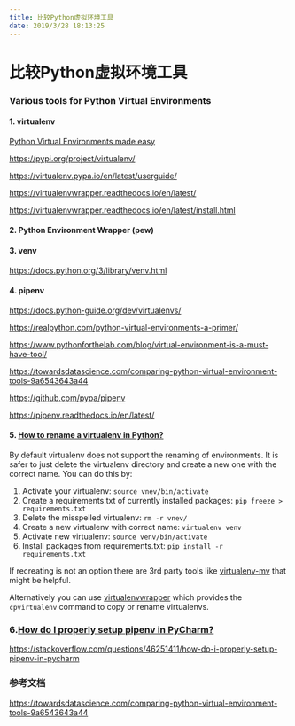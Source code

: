 ```yaml
---
title: 比较Python虚拟环境工具
date: 2019/3/28 18:13:25
---
```


# 比较Python虚拟环境工具

### Various tools for Python Virtual Environments
#### 1. virtualenv

[Python Virtual Environments made easy](<https://towardsdatascience.com/python-virtual-environments-made-easy-fe0c603fe601>)

<https://pypi.org/project/virtualenv/>

<https://virtualenv.pypa.io/en/latest/userguide/>

<https://virtualenvwrapper.readthedocs.io/en/latest/>

<https://virtualenvwrapper.readthedocs.io/en/latest/install.html>

#### 2. Python Environment Wrapper (pew)

#### 3. venv

<https://docs.python.org/3/library/venv.html>

#### 4. pipenv

<https://docs.python-guide.org/dev/virtualenvs/>

<https://realpython.com/python-virtual-environments-a-primer/>

<https://www.pythonforthelab.com/blog/virtual-environment-is-a-must-have-tool/>

https://towardsdatascience.com/comparing-python-virtual-environment-tools-9a6543643a44

<https://github.com/pypa/pipenv>

<https://pipenv.readthedocs.io/en/latest/>

#### 5. [How to rename a virtualenv in Python?](https://stackoverflow.com/questions/43256369/how-to-rename-a-virtualenv-in-python)

By default virtualenv does not support the renaming of environments. It is safer to just delete the virtualenv directory and create a new one with the correct name. You can do this by:

1. Activate your virtualenv: `source vnev/bin/activate`
2. Create a requirements.txt of currently installed packages: `pip freeze > requirements.txt`
3. Delete the misspelled virtualenv: `rm -r vnev/`
4. Create a new virtualenv with correct name: `virtualenv venv`
5. Activate new virtualenv: `source venv/bin/activate`
6. Install packages from requirements.txt: `pip install -r requirements.txt`

If recreating is not an option there are 3rd party tools like [virtualenv-mv](https://github.com/brbsix/virtualenv-mv) that might be helpful.

Alternatively you can use [virtualenvwrapper](http://virtualenvwrapper.readthedocs.io/en/latest/command_ref.html?highlight=cpvirtualenv#cpvirtualenv) which provides the `cpvirtualenv` command to copy or rename virtualenvs.

### 6.[How do I properly setup pipenv in PyCharm?](https://stackoverflow.com/questions/46251411/how-do-i-properly-setup-pipenv-in-pycharm)

<https://stackoverflow.com/questions/46251411/how-do-i-properly-setup-pipenv-in-pycharm>



### 参考文档

<https://towardsdatascience.com/comparing-python-virtual-environment-tools-9a6543643a44>



